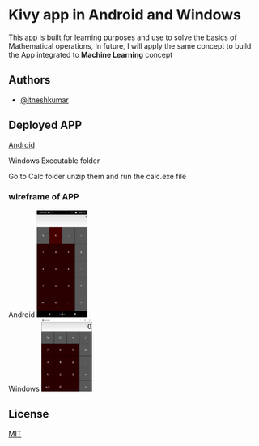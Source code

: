 
# Kivy app in Android and Windows

This app is built for learning purposes and use to solve the basics of Mathematical operations, In future, I will apply the same concept to build the App integrated to **Machine Learning** concept

## Authors

- [@itneshkumar](https://github.com/itneshkumar)


  
## Deployed APP

[Android](https://drive.google.com/uc?export=download&id=1d0iXtGUyR_IFZjT-63M07UG12VNlkOfE)

Windows Executable folder 

Go to Calc folder unzip them and run the calc.exe file

### wireframe of APP
Android
<img src="Android.png" width="100"/>
</br>
Windows
<img src="Windows.png" width="100"/>


## License

[MIT](https://choosealicense.com/licenses/mit/)

  

